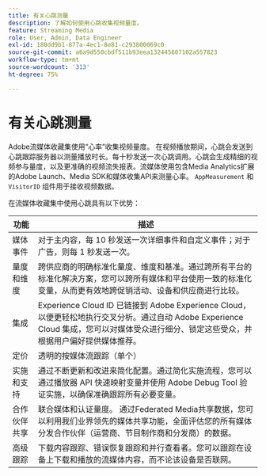 ```yaml
---
title: 有关心跳测量
description: 了解如何使用心跳收集视频量度。
feature: Streaming Media
role: User, Admin, Data Engineer
exl-id: 180dd9b1-877a-4ec1-8e81-c293800069c0
source-git-commit: a6a9d550cbdf511b93eea132445607102a557823
workflow-type: tm+mt
source-wordcount: '313'
ht-degree: 75%

---
```


# 有关心跳测量

Adobe流媒体收藏集使用“心率”收集视频量度。 在视频播放期间，心跳会发送到心跳跟踪服务器以测量播放时长。每十秒发送一次心跳调用。心跳会生成精细的视频参与量度，以及更准确的视频流失报表。流媒体使用包含Media Analytics扩展的Adobe Launch、Media SDK和媒体收集API来测量心率。 `AppMeasurement` 和 `VisitorID` 组件用于接收视频数据。

在流媒体收藏集中使用心跳具有以下优势：

| 功能 | 描述 |
|---|---|
| 媒体事件 | 对于主内容，每 10 秒发送一次详细事件和自定义事件；对于广告，则每 1 秒发送一次。 |
| 量度和维度 | 跨供应商的明确标准化量度、维度和基准。通过跨所有平台的标准化解决方案，您可以跨所有媒体和平台使用一致的标准化变量，从而更有效地跨促销活动、设备和供应商进行比较。 |
| 集成 | Experience Cloud ID 已链接到 Adobe Experience Cloud，以便更轻松地执行交叉分析。通过自动 Adobe Experience Cloud 集成，您可以对媒体受众进行细分、锁定这些受众，并根据用户偏好提供媒体推荐。 |
| 定价 | 透明的按媒体流跟踪（单个） |
| 实施和支持 | 通过不断更新和改进来简化配置。通过简化实施流程，您可以通过播放器 API 快速映射变量并使用 Adobe Debug Tool 验证实施，以确保准确跟踪所有必要变量。 |
| 合作伙伴共享 | 联合媒体和认证量度。 通过Federated Media共享数据，您可以利用我们业界领先的媒体共享功能，全面评估您的所有媒体分发合作伙伴（运营商、节目制作商和分发商）的数据。 |
| 高级跟踪 | 下载内容跟踪、错误恢复跟踪和并行查看者。您可以跟踪在设备上下载和播放的流媒体内容，而不论该设备是否联网。 |
